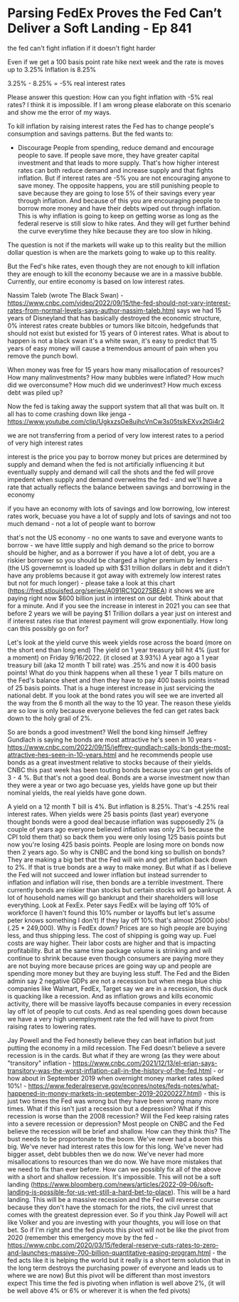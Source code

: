 # Parsing FedEx Proves the Fed Can’t Deliver a Soft Landing - Ep 841

the fed can't fight inflation if it doesn't fight harder

Even if we get a 100 basis point rate hike next week and the rate is moves up to 3.25%
Inflation is 8.25%

 3.25% - 8.25% = -5% real interest rates

Please answer this question: How can you fight inflation with -5% real rates?
I think it is impossible. If I am wrong please elaborate on this scenario and show me the error of my ways.

To kill inflation by raising interest rates the Fed has to change people's consumption and savings patterns.
But the fed wants to:
* Discourage People from spending, reduce demand and encourage people to save. If people save more, they have greater capital investment and that leads to more supply. That's how higher interest rates can both reduce demand and increase supply and that fights inflation.
But if interest rates are -5% you are not encouraging anyone to save money. The opposite happens, you are still punishing people to save because they are going to lose 5% of their savings every year through inflation. And because of this you are encouraging people to borrow more money and have their debts wiped out through inflation. This is why inflation is going to keep on getting worse as long as the federal reserve is still slow to hike rates. And they will get further behind the curve everytime they hike because they are too slow in hiking.

The question is not if the markets will wake up to this reality but the million dollar question is when are the markets going to wake up to this reality.

But the Fed's hike rates, even though they are not enough to kill inflation they are enough to kill the economy because we are in a massive bubble. Currently, our entire economy is based on low interest rates.

Nassim Taleb (wrote The Black Swan) - https://www.cnbc.com/video/2022/09/15/the-fed-should-not-vary-interest-rates-from-normal-levels-says-author-nassim-taleb.html says we had 15 years of Disneyland that has basically destroyed the economic structure, 0% interest rates create bubbles or tumors like bitcoin, hedgefunds that should not exist but existed for 15 years of 0 interest rates. What is about to happen is not a black swan it's a white swan, it's easy to predict that 15 years of easy money will cause a tremendous amount of pain when you remove the punch bowl.

When money was free for 15 years how many misallocation of resources?
How many malinvestments?
How many bubbles were inflated?
How much did we overconsume?
How much did we underinvest?
How much excess debt was piled up?

Now the fed is taking away the support system that all that was built on. It all has to come crashing down like jenga - https://www.youtube.com/clip/UgkxzsOe8ujhcVnCw3s05tslkEXvx2tGi4r2

we are not transferring from a period of very low interest rates to a period of very high interest rates

 interest is the price you pay to borrow money but prices are determined by supply and demand when the fed is not artificially influencing it but eventually supply and demand will call the shots and the fed will prove impedent when supply and demand overwelms the fed - and we'll have a rate that actually reflects the balance between savings and borrowing in the economy

 if you have an economy with lots of savings and low borrowing, low interest rates work, becuase you have a lot of supply and lots of savings and not too much demand - not a lot of people want to borrow

that's not the US economy - no one wants to save and everyone wants to borrow - we have little supply and high demand so the price to borrow should be higher, and as a borrower if you have a lot of debt, you are a riskier borrower so you should be charged a higher premium by lenders - (the US governemnt is loaded up with $31 trillion dollars in debt and it didn't have any problems because it got away with extremely low interest rates but not for much longer) - please take a look at this chart (https://fred.stlouisfed.org/series/A091RC1Q027SBEA) it shows we are paying right now $600 billion just in interest on our debt. Think about that for a minute. And if you see the increase in interest in 2021 you can see that before 2 years we will be paying $1 Trillion dollars a year just on interest and if interest rates rise that interest payment will grow exponentially. How long can this possibly go on for?

Let's look at the yield curve this week
yields rose across the board (more on the short end than long end)
The yield on 1 year treasury bill hit 4% (just for a moment) on Friday 9/16/2022. (it closed at 3.93%) A year ago a 1 year treasury bill (aka 12 month T bill rate) was .25% and now it is 400 basis points! What do you think happens when all these 1 year T bills mature on the Fed's balance sheet and then they have to pay 400 basis points instead of 25 basis points. That is a huge interest increase in just servicing the national debt.
If you look at the bond rates you will see we are inverted all the way from the 6 month all the way to the 10 year. The reason these yields are so low is only because everyone believes the fed can get rates back down to the holy grail of 2%.

So are bonds a good investment? Well the bond king himself Jeffrey Gundlach is saying he bonds are most attractive he's seen in 10 years - https://www.cnbc.com/2022/09/15/jeffrey-gundlach-calls-bonds-the-most-attractive-hes-seen-in-10-years.html and he recommends people use bonds as a great investment relative to stocks because of their yields. CNBC this past week has been touting bonds because you can get yields of 3 - 4 %. But that's not a good deal. Bonds are a worse investment now than they were a year or two ago becuase yes, yields have gone up but their nominal yields, the real yields have gone down.

A yield on a 12 month T bill is 4%. But inflation is 8.25%. That's -4.25% real interest rates. When yields were 25 basis points (last year) everyone thought bonds were a good deal because inflation was supposedly 2% (a couple of years ago everyone believed inflation was only 2% because the CPI told them that) so back them you were only losing 125 basis points but now you're losing 425 basis points. People are losing more on bonds now then 2 years ago. So why is CNBC and the bond king so bullish on bonds? They are making a big bet that the Fed will win and get inflation back down to 2%. If that is true bonds are a way to make money. But what if as I believe the Fed will not succeed and lower inflation but instead surrender to inflation and inflation will rise, then bonds are a terrible investment. There currently bonds are riskier than stocks but certain stocks will go bankrupt. A lot of household names will go bankrupt and their shareholders will lose everything.
Look at FexEx. Peter says FedEx will be laying off 10% of workforce (I haven't found this 10% number or layoffs but let's assume peter knows something I don't) If they lay off 10% that's almost 25000 jobs! (.25 * 249,000). Why is FedEx down? Prices are so high people are buying less, and thus shipping less. The cost of shipping is going way up. Fuel costs are way higher. Their labor costs are higher and that is impacting profitability. But at the same time package volume is strinking and will continue to shrink because even though consumers are paying more they are not buying more because prices are going way up and people are spending more money but they are buying less stuff. The Fed and the Biden admin say 2 negative GDPs are not a recession but when mega blue chip companies like Walmart, FedEx, Target say we are in a recession, this duck is quacking like a recession. And as inflation grows and kills economic activity, there will be massive layoffs because companies in every recession lay off lot of people to cut costs. And as real spending goes down because we have a very high unemployment rate the fed will have to pivot from raising rates to lowering rates.

Jay Powell and the Fed honestly believe they can beat inflation but just putting the economy in a mild recession. The Fed doesn't believe a severe recession is in the cards. But what if they are wrong (as they were about "transitory" inflation - https://www.cnbc.com/2021/12/13/el-erian-says-transitory-was-the-worst-inflation-call-in-the-history-of-the-fed.html - or how about in September 2019 when overnight money market rates spiked 10%! - https://www.federalreserve.gov/econres/notes/feds-notes/what-happened-in-money-markets-in-september-2019-20200227.html) - this is just two times the Fed was wrong but they have been wrong many more times.
What if this isn't just a recession but a depression? What if this recession is worse than the 2008 recession? Will the Fed keep raising rates into a severe recession or depression?
Most people on CNBC and the Fed believe the recession will be brief and shallow. How can they think this?
The bust needs to be proportonate to the boom.
We've never had a boom this big.
We've never had interest rates this low for this long.
We've never had bigger asset, debt bubbles then we do now.
We've never had more misallocations to resources than we do now.
We have more mistakes that we need to fix than ever before. How can we possibly fix all of the above with a short and shallow recession. It's impossible. This will not be a soft landing (https://www.bloomberg.com/news/articles/2022-09-06/soft-landing-is-possible-for-us-yet-still-a-hard-bet-to-place). This will be a hard landing. This will be a massive recession and the Fed will reverse course because they don't have the stomach for the riots, the civil unrest that comes with the greatest depression ever.
So if you think Jay Powell will act like Volker and you are investing with your thoughts, you will lose on that bet.
So if I'm right and the fed pivots this pivot will not be like the pivot from 2020 (remember this emergency move by the fed -https://www.cnbc.com/2020/03/15/federal-reserve-cuts-rates-to-zero-and-launches-massive-700-billion-quantitative-easing-program.html - the fed acts like it is helping the world but it really is a short term solution that in the long term destroys the purchasing power of everyone and leads us to where we are now)
But this pivot will be different than most investors expect
This time the fed is pivoting when inflation is well above 2%, (it will be well above 4% or 6% or wherever it is when the fed pivots)



